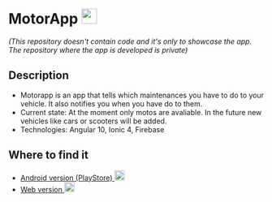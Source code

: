 #  MotorApp  <img src="https://user-images.githubusercontent.com/7905080/140510549-024209ee-9ef4-430d-8f03-97277af84f5a.png" width="30" height="30" />
*(This repository doesn't contain code and it's only to showcase the app. The repository where the app is developed is private)*

## Description
- Motorapp is an app that tells which maintenances you have to do to your vehicle. It also notifies you when you have do to them.
- Current state: At the moment only motos are avaliable. In the future new vehicles like cars or scooters will be added.
- Technologies: Angular 10, Ionic 4, Firebase

## Where to find it
- [Android version (PlayStore) <img src="https://user-images.githubusercontent.com/7905080/140509226-008166b4-f368-4b81-b208-9e1e49b32ea0.png" width="20" height="20" />
](https://play.google.com/store/apps/details?id=com.msoler.motoapp&hl=es_PA&gl=US) 
- [Web version <img src="https://user-images.githubusercontent.com/7905080/140510108-2402daa5-b869-4422-a533-b4684961ff1e.png" width="20" height="20" />](https://motoapp-72e75.web.app)


